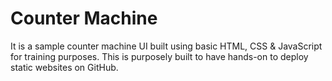 # Counter Machine
It is a sample counter machine UI built using basic HTML, CSS & JavaScript for training purposes.
This is purposely built to have hands-on to deploy static websites on GitHub.
